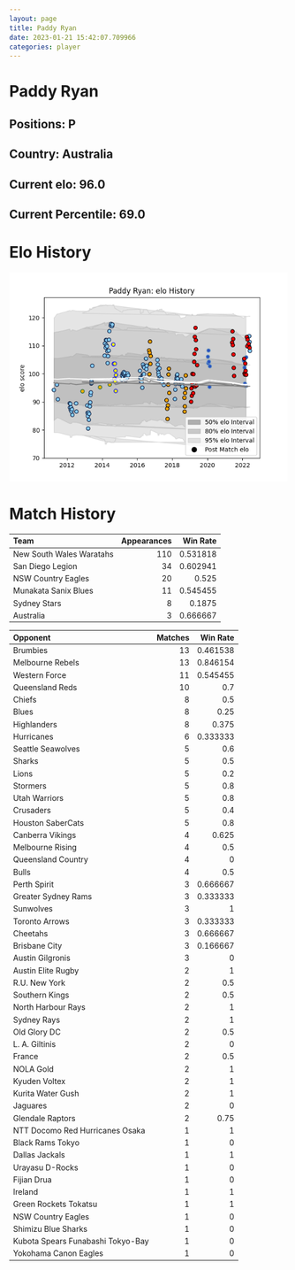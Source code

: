 ```yaml
---  
layout: page  
title: Paddy Ryan  
date: 2023-01-21 15:42:07.709966  
categories: player  
---
```

# Paddy Ryan

## Positions: P

## Country: Australia

## Current elo: 96.0

## Current Percentile: 69.0

# Elo History


![elo history](history_PaddyRyan.png)
# Match History


| Team                     |   Appearances |   Win Rate |
|:-------------------------|--------------:|-----------:|
| New South Wales Waratahs |           110 |   0.531818 |
| San Diego Legion         |            34 |   0.602941 |
| NSW Country Eagles       |            20 |   0.525    |
| Munakata Sanix Blues     |            11 |   0.545455 |
| Sydney Stars             |             8 |   0.1875   |
| Australia                |             3 |   0.666667 |

| Opponent                          |   Matches |   Win Rate |
|:----------------------------------|----------:|-----------:|
| Brumbies                          |        13 |   0.461538 |
| Melbourne Rebels                  |        13 |   0.846154 |
| Western Force                     |        11 |   0.545455 |
| Queensland Reds                   |        10 |   0.7      |
| Chiefs                            |         8 |   0.5      |
| Blues                             |         8 |   0.25     |
| Highlanders                       |         8 |   0.375    |
| Hurricanes                        |         6 |   0.333333 |
| Seattle Seawolves                 |         5 |   0.6      |
| Sharks                            |         5 |   0.5      |
| Lions                             |         5 |   0.2      |
| Stormers                          |         5 |   0.8      |
| Utah Warriors                     |         5 |   0.8      |
| Crusaders                         |         5 |   0.4      |
| Houston SaberCats                 |         5 |   0.8      |
| Canberra Vikings                  |         4 |   0.625    |
| Melbourne Rising                  |         4 |   0.5      |
| Queensland Country                |         4 |   0        |
| Bulls                             |         4 |   0.5      |
| Perth Spirit                      |         3 |   0.666667 |
| Greater Sydney Rams               |         3 |   0.333333 |
| Sunwolves                         |         3 |   1        |
| Toronto Arrows                    |         3 |   0.333333 |
| Cheetahs                          |         3 |   0.666667 |
| Brisbane City                     |         3 |   0.166667 |
| Austin Gilgronis                  |         3 |   0        |
| Austin Elite Rugby                |         2 |   1        |
| R.U. New York                     |         2 |   0.5      |
| Southern Kings                    |         2 |   0.5      |
| North Harbour Rays                |         2 |   1        |
| Sydney Rays                       |         2 |   1        |
| Old Glory DC                      |         2 |   0.5      |
| L. A. Giltinis                    |         2 |   0        |
| France                            |         2 |   0.5      |
| NOLA Gold                         |         2 |   1        |
| Kyuden Voltex                     |         2 |   1        |
| Kurita Water Gush                 |         2 |   1        |
| Jaguares                          |         2 |   0        |
| Glendale Raptors                  |         2 |   0.75     |
| NTT Docomo Red Hurricanes Osaka   |         1 |   1        |
| Black Rams Tokyo                  |         1 |   0        |
| Dallas Jackals                    |         1 |   1        |
| Urayasu D-Rocks                   |         1 |   0        |
| Fijian Drua                       |         1 |   0        |
| Ireland                           |         1 |   1        |
| Green Rockets Tokatsu             |         1 |   1        |
| NSW Country Eagles                |         1 |   0        |
| Shimizu Blue Sharks               |         1 |   0        |
| Kubota Spears Funabashi Tokyo-Bay |         1 |   0        |
| Yokohama Canon Eagles             |         1 |   0        |